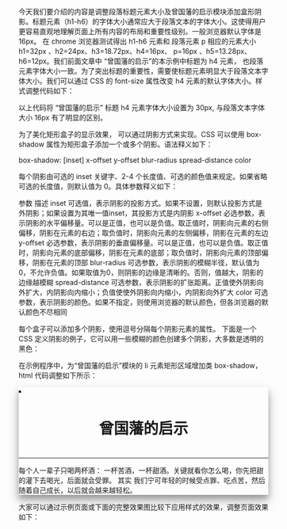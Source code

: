 今天我们要介绍的内容是调整段落标题元素大小及曾国藩的启示模块添加盒形阴影。标题元素（h1-h6）的字体大小通常应大于段落文本的字体大小。这使得用户更容易直观地理解页面上所有内容的布局和重要性级别。一般浏览器默认字体是 16px。
在 chrome 浏览器测试得出 h1-h6 元素和 段落元素 p 相应的元素大小 h1=32px 、h2=24px、h3=18.72px、h4=16px、 p=16px 、h5=13.28px、h6=12px。我们前面文章中 “曾国藩的启示”的本示例中标题为 h4 元素， 也段落元素字体大小一致。为了突出标题的重要性，需要使标题元素明显大于段落文本字体大小。我们可以通过 CSS 的 font-size 属性改变 h4 元素的默认字体大小。样式调整代码如下：

<style type="text/css">

      h4{
        font-size: 30px;
        text-align: center;
      }

</style>

以上代码将 “曾国藩的启示” 标题 h4 元素字体大小设置为 30px, 与段落文本字体大小 16px 有了明显的区别。 

为了美化矩形盒子的显示效果， 可以通过阴影方式来实现。CSS 可以使用 box-shadow 属性为矩形盒子添加一个或多个阴影。语法释义如下：

box-shadow: [inset]  x-offset  y-offset  blur-radius  spread-distance  color

每个阴影由可选的 inset 关键字、2-4 个长度值、可选的颜色值来规定。如果省略可选的长度值，则默认值为 0。具体参数释义如下：

参数        描述
inset             可选值，表示阴影的投影方式。如果不设置，则默认投影方式是外阴影；如果设置为其唯一值inset，其投影方式是内阴影
x-offset          必选参数，表示阴影的水平偏移量。可以是正值，也可以是负值。取正值时，阴影向元素的右侧偏移，阴影在元素的右边；取负值时，阴影向元素的左侧偏移，阴影在元素的左边
y-offset          必选参数，表示阴影的垂直偏移量。可以是正值，也可以是负值。取正值时，阴影向元素的底部偏移，阴影在元素的底部；取负值时，阴影向元素的顶部偏移，阴影在元素的顶部
blur-radius       可选参数，表示阴影的模糊半径，默认值为0，不允许负值。如果取值为0，则阴影的边缘是清晰的。否则，值越大，阴影的边缘越模糊
spread-distance   可选参数，表示阴影的扩张距离。正值使外阴影向外扩大，内阴影向内缩小；负值使使外阴影向内缩小，内阴影向外扩大
color             可选参数，表示阴影的颜色。如果不指定，则使用浏览器的默认颜色，但各浏览器的默认颜色不尽相同

每个盒子可以添加多个阴影，使用逗号分隔每个阴影元素的属性。
下面是一个 CSS 定义阴影的例子，它可以用一些模糊的颜色创建多个阴影，大多数是透明的黑色：

<style type="text/css">

.box-shadow {
  box-shadow: 0 12px 23px rgba(0,0,0,0.21), 0 8px 11px rgba(0,0,0,0.26);
}

</style>

在示例程序中，为“曾国藩的启示”模块的 li 元素矩形区域增加类 box-shadow， html 代码调整如下所示：

<li class="box-shadow">
  <h4 class="book-title">曾国藩的启示</h4>
  <hr class="linear-gradient">
  <p>
    <span class="bolder">每个人一辈子只喝两杯酒：</span> <span class="lighter">一杯苦酒，</span><span class="normal">一杯甜酒。</span><span class="bold">关键就看你怎么喝，你先把甜的灌下去喝光，后面就会受罪。</span> <span class="fw-100">其实</span> <span class="fw-300">我们</span><span class="fw-900">宁可</span>年轻的时候受点罪、吃点苦，然后随着自己成长，以后就会越来越轻松。
  </p>
</li>

大家可以通过示例页面或下面的完整效果图比较下应用样式的效果，调整页面效果如下：



